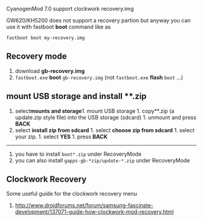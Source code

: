 CyanogenMod 7.0 support clockwork recovery.img

GW620/KH5200 does not support a recovery partion but anyway you can use it with fastboot **boot** command like as
```
fastboot boot my-recovery.img
```

## Recovery mode ##
  1. download **gb-recovery.img**
  1. `fastboot.exe` **boot** `gb-recovery.img` (not `fastboot.exe` **flash** `boot` ...)

## mount USB storage and install **.zip ##
  1. select**mounts and storage**1. mount USB storage
    1. copy**.zip (a update.zip style file) into the USB storage (sdcard)
    1. unmount and press **BACK**
  1. select **install zip from sdcard**
    1. select **choose zip from sdcard**
    1. select your zip.
    1. select **YES**
    1. press **BACK**

---

  1. you have to install `boot*.zip` under RecoveryMode
  1. you can also install `gapps-gb-*zip/update-*.zip` under RecoveryMode

## Clockwork Recovery ##
Some useful guide for the clockwork recovery menu
  1. http://www.droidforums.net/forum/samsung-fascinate-development/137071-guide-how-clockwork-mod-recovery.html